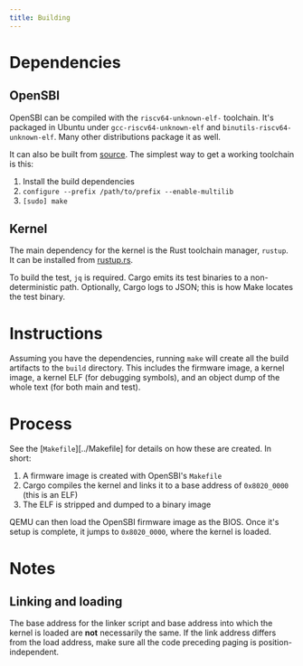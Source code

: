 ```yaml
---
title: Building
---
```


# Dependencies

## OpenSBI

OpenSBI can be compiled with the `riscv64-unknown-elf-` toolchain. It's packaged in
Ubuntu under `gcc-riscv64-unknown-elf` and `binutils-riscv64-unknown-elf`. Many other
distributions package it as well.

It can also be built from [source](https://github.com/riscv-collab/riscv-gnu-toolchain).
The simplest way to get a working toolchain is this:

1. Install the build dependencies
2. `configure --prefix /path/to/prefix --enable-multilib`
3. `[sudo] make`

## Kernel

The main dependency for the kernel is the Rust toolchain manager, `rustup`. It can be
installed from [rustup.rs](https://rustup.rs/).

To build the test, `jq` is required. Cargo emits its test binaries to a non-deterministic
path. Optionally, Cargo logs to JSON; this is how Make locates the test binary.

# Instructions

Assuming you have the dependencies, running `make` will create all the build artifacts
to the `build` directory. This includes the firmware image, a kernel image, a kernel
ELF (for debugging symbols), and an object dump of the whole text (for both main and test).

# Process

See the [`Makefile`][../Makefile] for details on how these are created. In short:

1. A firmware image is created with OpenSBI's `Makefile`
2. Cargo compiles the kernel and links it to a base address of `0x8020_0000` (this is an ELF)
3. The ELF is stripped and dumped to a binary image

QEMU can then load the OpenSBI firmware image as the BIOS. Once it's setup is complete, it
jumps to `0x8020_0000`, where the kernel is loaded.

# Notes

## Linking and loading

The base address for the linker script and base address into which the kernel is loaded
are **not** necessarily the same. If the link address differs from the load address, make
sure all the code preceding paging is position-independent.
